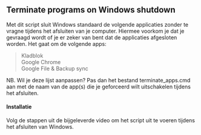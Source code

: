 ## Terminate programs on Windows shutdown
Met dit script sluit Windows standaard de volgende applicaties zonder te vragne tijdens het afsluiten van je computer. Hiermee voorkom je dat je gevraagd wordt of je er zeker van bent dat de applicaties afgesloten worden. Het gaat om de volgende apps:
> Kladblok <br/>
> Google Chrome <br/>
> Google File & Backup sync

NB. Wil je deze lijst aanpassen? Pas dan het bestand terminate_apps.cmd aan met de naam van de app(s) die je geforceerd wilt uitschakelen tijdens het afsluiten. 

<h4>Installatie</h4>
Volg de stappen uit de bijgeleverde video om het script uit te voeren tijdens het afsluiten van Windows.
